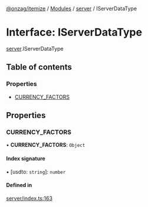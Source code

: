 [@onzag/itemize](../README.md) / [Modules](../modules.md) / [server](../modules/server.md) / IServerDataType

# Interface: IServerDataType

[server](../modules/server.md).IServerDataType

## Table of contents

### Properties

- [CURRENCY\_FACTORS](server.IServerDataType.md#currency_factors)

## Properties

### CURRENCY\_FACTORS

• **CURRENCY\_FACTORS**: `Object`

#### Index signature

▪ [usdto: `string`]: `number`

#### Defined in

[server/index.ts:163](https://github.com/onzag/itemize/blob/f2f29986/server/index.ts#L163)
